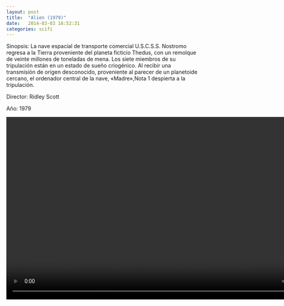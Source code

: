 ```yaml
---
layout: post
title:  "Alien (1979)"
date:   2014-03-03 18:52:31
categories: scifi
---
```

Sinopsis: La nave espacial de transporte comercial U.S.C.S.S. Nostromo regresa a la Tierra proveniente del planeta ficticio Thedus, con un remolque de veinte millones de toneladas de 
mena. Los siete miembros de su tripulación están en un estado de sueño criogénico. Al recibir una transmisión de origen desconocido, proveniente al parecer de un planetoide cercano, el 
ordenador central de la nave, «Madre»,Nota 1 despierta a la tripulación.

Director: Ridley Scott

Año: 1979



<div class="text-center">
<video class="center" id="player1" width="854" height="480">
        <source src="media/echo-hereweare.mp4" type="video/mp4" title="mp4">
        <track kind="subtitles" src="media/mediaelement.srt" srclang="es" />
</video>
</div>



